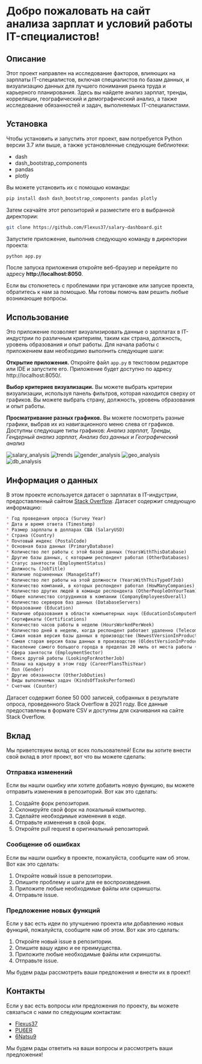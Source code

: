 # Добро пожаловать на сайт анализа зарплат и условий работы IT-специалистов!

## Описание

Этот проект направлен на исследование факторов, влияющих на зарплаты  IT-специалистов, включая специалистов по базам данных, и визуализацию  данных для лучшего понимания рынка труда и карьерного планирования.  Здесь вы найдете анализ зарплат, тренды, корреляции, географический и  демографический анализ, а также исследование обязанностей и задач,  выполняемых IT-специалистами.

## Установка

Чтобы установить и запустить этот проект, вам потребуется Python версии 3.7 или выше, а также установленные следующие библиотеки:

* dash
* dash\_bootstrap\_components
* pandas
* plotly

Вы можете установить их с помощью команды: 
```bash
pip install dash dash_bootstrap_components pandas plotly
```

Затем скачайте этот репозиторий и разместите его в выбранной директории:
```bash
git clone https://github.com/Flexus37/salary-dashboard.git
```

Запустите приложение, выполнив следующую команду в директории проекта:
```bash
python app.py
```

После запуска приложения откройте веб-браузер и перейдите по адресу **http://localhost:8050**.

Если вы столкнетесь с проблемами при установке или запуске проекта, обратитесь к нам за помощью. Мы готовы помочь вам решить любые возникающие вопросы.

## Использование

Это приложение позволяет визуализировать данные о зарплатах в IT-индустрии по различным критериям, таким как страна, должность, уровень образования и опыт работы. Для начала работы с приложением вам необходимо выполнить следующие шаги:

**Открытие приложения.** Откройте файл ```app.py``` в текстовом редакторе или IDE и запустите его. Приложение будет доступно по адресу http://localhost:8050/.

**Выбор критериев визуализации.** Вы можете выбрать критерии визуализации, используя панель фильтров, которая находится сверху от графиков. Вы можете выбрать страну, должность, уровень образования и опыт работы.

**Просматривание разных графиков.** Вы можете посмотреть разные графики, выбрав их из навигационного меню слева от графиков. Доступны следующие типы графиков: *Анализ зарплат, Тренды, Гендерный анализ зарплат, Анализ баз данных и Географический анализ*

![salary_analysis](static/images.salary_analysis.png)
![trends](static/images.trends.png)
![gender_analysis](static/images.gender_analysis.png)
![geo_analysis](static/images.geo_analysis.png)
![db_analysis](static/images.db_analysis.png)

## Информация о данных

В этом проекте используется датасет о зарплатах в IT-индустрии, предоставленный сайтом [Stack Overflow](https://stackoverflow.com/). Датасет содержит следующую информацию:
```markdown
* Год проведения опроса (Survey Year)
* Дата и время ответа (Timestamp)
* Размер зарплаты в долларах США (SalaryUSD)
* Страна (Country)
* Почтовый индекс (PostalCode)
* Основная база данных (PrimaryDatabase)
* Количество лет работы с этой базой данных (YearsWithThisDatabase)
* Другие базы данных, с которыми респондент работал (OtherDatabases)
* Статус занятости (EmploymentStatus)
* Должность (JobTitle)
* Наличие подчиненных (ManageStaff)
* Количество лет работы на этой должности (YearsWithThisTypeOfJob)
* Количество компаний, в которых респондент работал (HowManyCompanies)
* Количество других людей в команде респондента (OtherPeopleOnYourTeam)
* Общее количество сотрудников в компании (CompanyEmployeesOverall)
* Количество серверов баз данных (DatabaseServers)
* Образование (Education)
* Наличие образования в области компьютерных наук (EducationIsComputerRelated)
* Сертификаты (Certifications)
* Количество часов работы в неделю (HoursWorkedPerWeek)
* Количество дней в неделю, когда респондент работает удаленно (TelecommuteDaysPerWeek)
* Самая новая версия базы данных в производстве (NewestVersionInProduction)
* Самая старая версия базы данных в производстве (OldestVersionInProduction)
* Население самого большого города в пределах 20 миль от места работы (PopulationOfLargestCityWithin20Miles)
* Сфера занятости (EmploymentSector)
* Поиск другой работы (LookingForAnotherJob)
* Планы на карьеру в этом году (CareerPlansThisYear)
* Пол (Gender)
* Другие обязанности (OtherJobDuties)
* Виды выполняемых задач (KindsOfTasksPerformed)
* Счетчик (Counter)
```

Датасет содержит более 50 000 записей, собранных в результате опроса, проведенного Stack Overflow в 2021 году. Все данные предоставлены в формате CSV и доступны для скачивания на сайте Stack Overflow.

## Вклад

Мы приветствуем вклад от всех пользователей! Если вы хотите внести свой вклад в этот проект, вот что вы можете сделать:

### Отправка изменений

Если вы нашли ошибку или хотите добавить новую функцию, вы можете отправить изменения в репозиторий. Вот как это сделать:

1. Создайте форк репозитория.
2. Склонируйте свой форк на локальный компьютер.
3. Сделайте необходимые изменения в коде.
4. Отправьте изменения в свой форк.
5. Откройте pull request в оригинальный репозиторий.

### Сообщение об ошибках

Если вы нашли ошибку в проекте, пожалуйста, сообщите нам об этом. Вот как это сделать:

1. Откройте новый issue в репозитории.
2. Опишите проблему и шаги для ее воспроизведения.
3. Приложите любые необходимые файлы или скриншоты.
4. Отправьте issue.

### Предложение новых функций

Если у вас есть идеи по улучшению проекта или добавлению новых функций, пожалуйста, сообщите нам об этом. Вот как это сделать:

1. Откройте новый issue в репозитории.
2. Опишите вашу идею и ее преимущества.
3. Приложите любые необходимые файлы или скриншоты.
4. Отправьте issue.

Мы будем рады рассмотреть ваши предложения и внести их в проект!

## Контакты

Если у вас есть вопросы или предложения по проекту, вы можете связаться с нами по следующим контактам:

* [Flexus37](https://github.com/Flexus37)
* [PU6ER](https://github.com/PU6ER)
* [6Natsu9](https://github.com/6Natsu9)

Мы будем рады ответить на ваши вопросы и рассмотреть ваши предложения!
